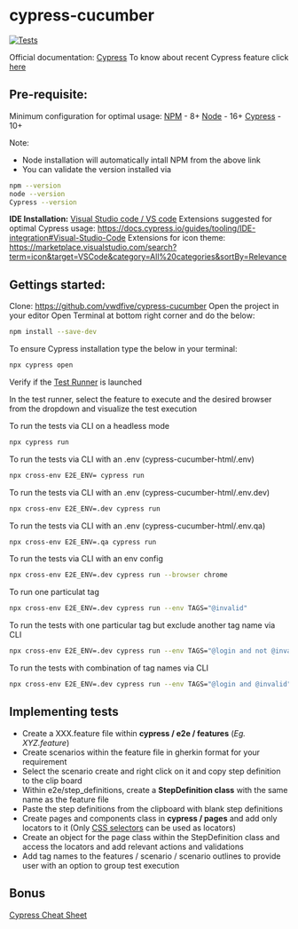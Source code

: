 # cypress-cucumber 
  <p align="left">
    <a href="https://github.com/ParthibanRajasekaran/cypress-cucumber/actions">
      <img alt="Tests" src="https://github.com/ParthibanRajasekaran/cypress-cucumber/workflows/Cypress Tests/badge.svg" />
    </a>
    <br />
  </p>

Official documentation: [Cypress](https://docs.cypress.io)
To know about recent Cypress feature click [here](https://www.cypress.io/features/)

## Pre-requisite:

Minimum configuration for optimal usage:
[NPM](https://www.npmjs.com) -  8+
[Node](https://nodejs.org/en/download/) - 16+
[Cypress](https://github.com/cypress-io/cypress/releases) - 10+

Note: 
- Node installation will automatically intall NPM from the above link
- You can validate the version installed via
```bash 
npm --version
node --version
Cypress --version
```

**IDE Installation:** [Visual Studio code / VS code](https://code.visualstudio.com)
Extensions suggested for optimal Cypress usage: https://docs.cypress.io/guides/tooling/IDE-integration#Visual-Studio-Code
Extensions for icon theme: https://marketplace.visualstudio.com/search?term=icon&target=VSCode&category=All%20categories&sortBy=Relevance

## Gettings started:

Clone: https://github.com/vwdfive/cypress-cucumber
Open the project in your editor
Open Terminal at bottom right corner and do the below:
```bash 
npm install --save-dev
```
To ensure Cypress installation type the below in your terminal:
```bash 
npx cypress open
```
Verify if the [Test Runner](https://docs.cypress.io/guides/core-concepts/test-runner#Overview) is launched

In the test runner, select the feature to execute and the desired browser from the dropdown and visualize the test execution

To run the tests via CLI on a headless mode
```bash 
npx cypress run
```

To run the tests via CLI with an .env (cypress-cucumber-html/.env)
```bash 
npx cross-env E2E_ENV= cypress run
```

To run the tests via CLI with an .env (cypress-cucumber-html/.env.dev)
```bash 
npx cross-env E2E_ENV=.dev cypress run
```

To run the tests via CLI with an .env (cypress-cucumber-html/.env.qa)
```bash 
npx cross-env E2E_ENV=.qa cypress run
```

To run the tests via CLI with an env config
```bash 
npx cross-env E2E_ENV=.dev cypress run --browser chrome
```

To run one particulat tag
```bash 
npx cross-env E2E_ENV=.dev cypress run --env TAGS="@invalid"
```

To run the tests with one particular tag but exclude another tag name via CLI
```bash 
npx cross-env E2E_ENV=.dev cypress run --env TAGS="@login and not @invalid"
```

To run the tests with combination of tag names via CLI
```bash 
npx cross-env E2E_ENV=.dev cypress run --env TAGS="@login and @invalid"
```


## Implementing tests

- Create a XXX.feature file within **cypress / e2e / features** (*Eg. XYZ.feature*)
- Create scenarios within the feature file in gherkin format for your requirement 
- Select the scenario create and right click on it and copy step definition to the clip board
- Within e2e/step_definitions, create a **StepDefinition class** with the same name as the feature file
- Paste the step definitions from the clipboard with blank step definitions
- Create pages and components class in **cypress / pages** and add only locators to it (Only [CSS selectors](https://saucelabs.com/resources/articles/selenium-tips-css-selectors) can be used as locators)
- Create an object for the page class within the StepDefinition class and access the locators and add relevant actions and validations 
- Add tag names to the features / scenario / scenario outlines to provide user with an option to group test execution

## Bonus
[Cypress Cheat Sheet](https://chercher.tech/cypress-io/cheat-sheet-cypress-io)
